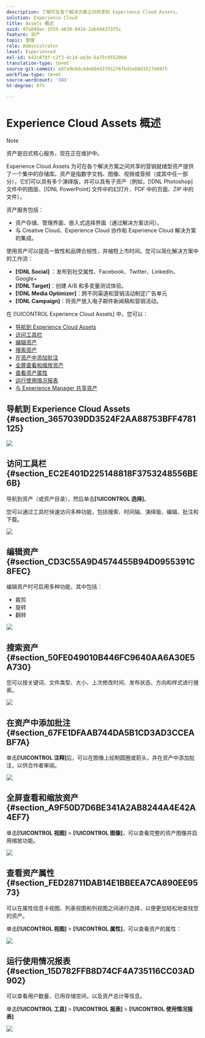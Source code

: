 ```yaml
---
description: 了解可在各个解决方案之间共享的 Experience Cloud Assets。
solution: Experience Cloud
title: Assets 概述
uuid: 97a849ec-1555-4630-9416-2ab484373f5c
feature: 资产
topic: 管理
role: Administrator
level: Experienced
exl-id: 643c878f-c2f3-4c1d-ae3e-6a75c95520b4
translation-type: tm+mt
source-git-commit: e8fa9e9dc4de694d37012f6fb45eb8d3527d49f5
workflow-type: tm+mt
source-wordcount: '343'
ht-degree: 97%

---
```


# Experience Cloud Assets 概述

>[!NOTE]
>
>资产是旧式核心服务，现在正在维护中。

Experience Cloud Assets 为可在各个解决方案之间共享的营销就绪型资产提供了一个集中的存储库。资产是指数字文档、图像、视频或音频（或其中任一部分），它们可以具有多个演绎版，并可以具有子资产（例如，[!DNL Photoshop] 文件中的图层、[!DNL PowerPoint] 文件中的幻灯片、PDF 中的页面、ZIP 中的文件）。

资产服务包括：

* 资产存储、管理界面、嵌入式选择界面（通过解决方案访问）。
* 与 Creative Cloud、Experience Cloud 协作和 Experience Cloud 解决方案的集成。

使用资产可以提高一致性和品牌合规性，并缩短上市时间。您可以简化解决方案中的工作流：

* **[!DNL Social]** ：发布到社交属性、Facebook、Twitter、LinkedIn、Google+
* **[!DNL Target]**：创建 A/B 和多变量测试体验。
* **[!DNL Media Optimizer]**：跨不同渠道和营销活动制定广告单元
* **[!DNL Campaign]**：将资产放入电子邮件新闻稿和营销活动。

在 [!UICONTROL Experience Cloud Assets] 中，您可以：

* [导航到 Experience Cloud Assets](../experience-cloud-assets/experience-cloud-assets.md#section_3657039DD3524F2AA88753BFF4781125)
* [访问工具栏](../experience-cloud-assets/experience-cloud-assets.md#section_EC2E401D225148818F3753248556BE6B)
* [编辑资产](../experience-cloud-assets/experience-cloud-assets.md#section_CD3C55A9D4574455B94D0955391C8FEC)
* [搜索资产](../experience-cloud-assets/experience-cloud-assets.md#section_50FE049010B446FC9640AA6A30E5A730)
* [在资产中添加批注](../experience-cloud-assets/experience-cloud-assets.md#section_67FE1DFAAB744DA5B1CD3AD3CCEABF7A)
* [全屏查看和缩放资产](../experience-cloud-assets/experience-cloud-assets.md#section_A9F50D7D6BE341A2AB8244A4E42A4EF7)
* [查看资产属性](../experience-cloud-assets/experience-cloud-assets.md#section_FED28711DAB14E1BBEEA7CA890EE9573)
* [运行使用情况报表](../experience-cloud-assets/experience-cloud-assets.md#section_15D782FFB8D74CF4A735116CC03AD902)
* [与 Experience Manager 共享资产](../experience-cloud-assets/experience-cloud-assets.md#section_45C1B72F4D274F54BC6CCB64D2580AC5)

## 导航到 Experience Cloud Assets {#section_3657039DD3524F2AA88753BFF4781125}

![](assets/asset-nav.png)

## 访问工具栏 {#section_EC2E401D225148818F3753248556BE6B}

导航到资产（或资产目录），然后单击&#x200B;**[!UICONTROL 选择]**。

您可以通过工具栏快速访问多种功能，包括搜索、时间轴、演绎版、编辑、批注和下载。

![](assets/asset-tools.png)

## 编辑资产 {#section_CD3C55A9D4574455B94D0955391C8FEC}

编辑资产时可启用多种功能，其中包括：

* 裁剪
* 旋转
* 翻转

![](assets/asset-edit.png)

## 搜索资产 {#section_50FE049010B446FC9640AA6A30E5A730}

您可以按关键词、文件类型、大小、上次修改时间、发布状态、方向和样式进行搜索。

![](assets/asset-search.png)

## 在资产中添加批注 {#section_67FE1DFAAB744DA5B1CD3AD3CCEABF7A}

单击&#x200B;**[!UICONTROL 注释]**&#x200B;后，可以在图像上绘制圆圈或箭头，并在资产中添加批注，以供合作者审阅。

![](assets/assets-annotate.png)

## 全屏查看和缩放资产 {#section_A9F50D7D6BE341A2AB8244A4E42A4EF7}

单击&#x200B;**[!UICONTROL 视图]** > **[!UICONTROL 图像]**，可以查看完整的资产图像并启用缩放功能。

![](assets/asset-zoom.png)

## 查看资产属性 {#section_FED28711DAB14E1BBEEA7CA890EE9573}

可以在属性信息卡视图、列表视图和列视图之间进行选择，以便更加轻松地查找您的资产。

单击&#x200B;**[!UICONTROL 视图]** > **[!UICONTROL 属性]**，可以查看资产的属性：

![](assets/asset-properties.png)

## 运行使用情况报表 {#section_15D782FFB8D74CF4A735116CC03AD902}

可以查看用户数量、已用存储空间，以及资产总计等信息。

单击&#x200B;**[!UICONTROL 工具]** > **[!UICONTROL 报表]** > **[!UICONTROL 使用情况报表]**

![](assets/assets-usage-report.png)
